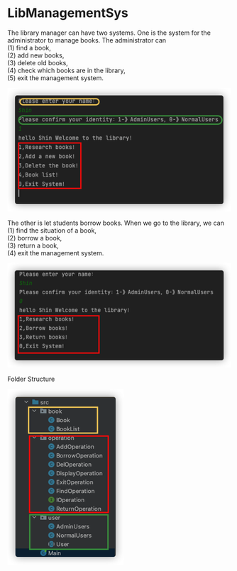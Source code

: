# LibManagementSys

<p>
The library manager can have two systems. One is the system for the administrator to manage books. 
The administrator can <br/>
(1) find a book, <br/>
(2) add new books, <br/>
(3) delete old books, <br/>
(4) check which books are in the library,<br/>
(5) exit the management system.<br/>
<p/>

<div>
<img src="https://github.com/xin-001/LibManagementSys/blob/master/image/Lib1.png">
<div/>
  

The other is let students borrow books. When we go to the library, we can <br/>
(1) find the situation of a book,<br/> 
(2) borrow a book,<br/> 
(3) return a book,<br/> 
(4) exit the management system.<br/>

<div>
<img src="https://github.com/xin-001/LibManagementSys/blob/master/image/Lib2.png">
<div/>

Folder Structure
<div>
<img src="https://github.com/xin-001/LibManagementSys/blob/master/image/Lib3.png">
<div/>
